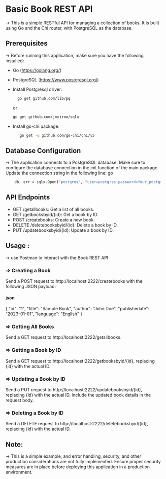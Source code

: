 # Basic Book REST API
&rarr; This is a simple RESTful API for managing a collection of books. It is built using Go and the Chi router, with PostgreSQL as the database.

## Prerequisites
&rarr; Before running this application, make sure you have the following installed:

+ Go (https://golang.org/)
  
+ PostgreSQL (https://www.postgresql.org/)
  
+ Install Postgresql driver:
  
  ```bash
    go get github.com/lib/pq
  ```
   
   or

  ```bash
  go get github.com/jmoiron/sqlx
  ```
  
  
+ Install go-chi package:
  
   ```bash
      go get -u github.com/go-chi/chi/v5
  ```
  
    
## Database Configuration
&rarr; The application connects to a PostgreSQL database. Make sure to configure the database connection in the init function of the main package. Update the connection string in the following line:
go

```bash
    db, err = sqlx.Open("postgres", "user=postgres password=Your_postgres_password host=Your_local_host dbname=Your_databse_name sslmode=disable")
```

## API Endpoints
 + GET /getallbooks: Get a list of all books.
 + GET /getbooksbyid/{id}: Get a book by ID.
 + POST /createbooks: Create a new book.
 + DELETE /deletebooksbyid/{id}: Delete a book by ID.
 + PUT /updatebooksbyid/{id}: Update a book by ID.
    
## Usage : 
&rarr; use Postman to interact with the Book REST API
### => Creating a Book
Send a POST request to http://localhost:2222/createbooks with the following JSON payload:

#### json
{
  "id": "1",
  "title": "Sample Book",
  "author": "John Doe",
  "publishedate": "2023-01-01",
  "language": "English"
}

### => Getting All Books
Send a GET request to http://localhost:2222/getallbooks.

### => Getting a Book by ID
Send a GET request to http://localhost:2222/getbooksbyid/{id}, replacing {id} with the actual ID.

### => Updating a Book by ID
Send a PUT request to http://localhost:2222/updatebooksbyid/{id}, replacing {id} with the actual ID. Include the updated book details in the request body.

### => Deleting a Book by ID
Send a DELETE request to http://localhost:2222/deletebooksbyid/{id}, replacing {id} with the actual ID.

## Note:
&rarr; This is a simple example, and error handling, security, and other production considerations are not fully implemented. Ensure proper security measures are in place before deploying this application in a production environment.
